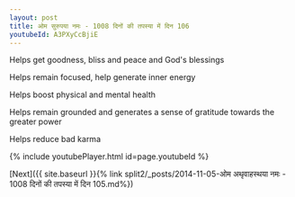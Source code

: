 ```yaml
---
layout: post
title: ओम सुरुपया नमः - 1008 दिनों की तपस्या में दिन 106
youtubeId: A3PXyCcBjiE
---
```

 
 
Helps get goodness, bliss and peace and God's blessings
 
Helps remain focused, help generate inner energy 
 
Helps boost physical and mental health 
 
Helps remain grounded and generates a sense of gratitude towards the greater power 
 
Helps reduce bad karma
 
 
 
 


{% include youtubePlayer.html id=page.youtubeId %}
 
[Next]({{ site.baseurl }}{% link  split2/_posts/2014-11-05-ओम अथृवाहस्थया नमः - 1008 दिनों की तपस्या में दिन 105.md%})
 
